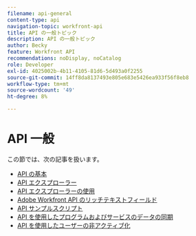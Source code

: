 ```yaml
---
filename: api-general
content-type: api
navigation-topic: workfront-api
title: API の一般トピック
description: API の一般トピック
author: Becky
feature: Workfront API
recommendations: noDisplay, noCatalog
role: Developer
exl-id: 4025002b-4b11-4105-81d6-5d493a0f2255
source-git-commit: 14ff8da8137493e805e683e5426ea933f56f8eb8
workflow-type: tm+mt
source-wordcount: '49'
ht-degree: 8%

---
```



# API 一般

この節では、次の記事を扱います。

* [API の基本](../../wf-api/general/api-basics.md)
* [API エクスプローラー](../../wf-api/general/api-explorer.md)
* [API エクスプローラーの使用](../../wf-api/general/using-api-explorer.md)
* [Adobe Workfront API のリッチテキストフィールド](../../wf-api/general/rich-text-field-api.md)
* [API サンプルスクリプト](../../wf-api/general/api-example-scripts.md)
* [API を使用したプログラムおよびサービスのデータの同期](../../wf-api/general/api-sync-data.md)
* [API を使用したユーザーの非アクティブ化](../../wf-api/general/deactivate-user-api.md)
<!--
* [Projects API](../../wf-api/general/projects-api.md)
-->
